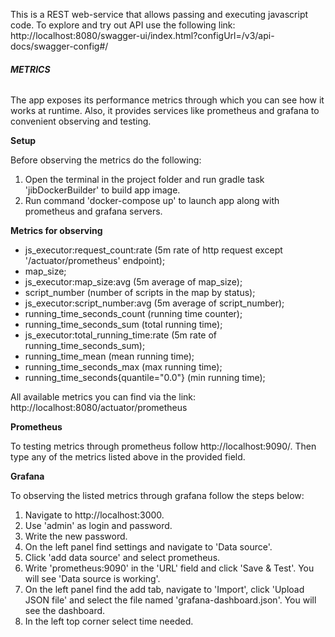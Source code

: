 This is a REST web-service that allows passing and executing javascript code. 
To explore and try out API use the following link:
http://localhost:8080/swagger-ui/index.html?configUrl=/v3/api-docs/swagger-config#/

###### **METRICS** 

The app exposes its performance metrics through which you can see how it works at runtime.
Also, it provides services like prometheus and grafana to convenient observing and testing. 

**Setup**

Before observing the metrics do the following:

1. Open the terminal in the project folder and run gradle task 'jibDockerBuilder' to build app image.
2. Run command 'docker-compose up' to launch app along with prometheus and grafana servers.

**Metrics for observing**

* js_executor:request_count:rate (5m rate of http request except '/actuator/prometheus' endpoint);
* map_size;
* js_executor:map_size:avg (5m average of map_size);
* script_number (number of scripts in the map by status);
* js_executor:script_number:avg (5m average of script_number);
* running_time_seconds_count (running time counter);
* running_time_seconds_sum (total running time);
* js_executor:total_running_time:rate (5m rate of running_time_seconds_sum);
* running_time_mean (mean running time);
* running_time_seconds_max (max running time);
* running_time_seconds{quantile="0.0"} (min running time);

All available metrics you can find via the link: http://localhost:8080/actuator/prometheus

**Prometheus**

To testing metrics through prometheus follow http://localhost:9090/.
Then type any of the metrics listed above in the provided field.

**Grafana**

To observing the listed metrics through grafana follow the steps below:

1. Navigate to http://localhost:3000.
2. Use 'admin' as login and password.
3. Write the new password.
4. On the left panel find settings and navigate to 'Data source'.
5. Click 'add data source' and select prometheus.
6. Write 'prometheus:9090' in the 'URL' field  and click 'Save & Test'. You will see 'Data source is working'.
7. On the left panel find the add tab, navigate to 'Import', click 'Upload JSON file'
  and select the file named 'grafana-dashboard.json'. You will see the dashboard.
8. In the left top corner select time needed.




